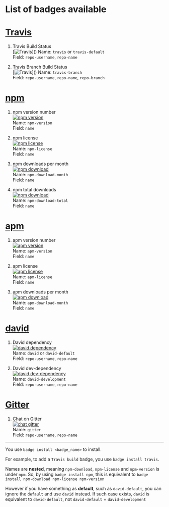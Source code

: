 # List of badges available

# [Travis](http://travis-ci.org/)

1. Travis Build Status  
[![Travis](https://img.shields.io/travis/tanhauhau/generator-badge.svg?)]()  
Name: `travis` or `travis-default`  
Field: `repo-username`, `repo-name`  

2. Travis Branch Build Status  
[![Travis](https://img.shields.io/travis/tanhauhau/generator-badge/master.svg?)]()  
Name: `travis-branch`  
Field: `repo-username`, `repo-name`, `repo-branch`  

# [npm](http://npmjs.com/)

1. npm version number  
[![npm version](https://img.shields.io/npm/v/generator-badge.svg)](https://www.npmjs.com/package/generator-badge)  
Name: `npm-version`  
Field: `name`  

2. npm license  
[![npm license](https://img.shields.io/npm/l/generator-badge.svg)](https://www.npmjs.com/package/generator-badge)  
Name: `npm-license`  
Field: `name`  

3. npm downloads per month  
[![npm download](https://img.shields.io/npm/dm/generator-badge.svg)](https://www.npmjs.com/package/generator-badge)  
Name: `npm-download-month`  
Field: `name`  

4. npm total downloads  
[![npm download](https://img.shields.io/npm/dt/generator-badge.svg)](https://www.npmjs.com/package/generator-badge)  
Name: `npm-download-total`  
Field: `name`  

# [apm](https://atom.io/packages)

1. apm version number  
[![apm version](https://img.shields.io/apm/v/vim-mode.svg)]()  
Name: `apm-version`  
Field: `name`  

2. apm license  
[![apm license](https://img.shields.io/apm/l/vim-mode.svg)]()  
Name: `apm-license`  
Field: `name`  

3. apm downloads per month  
[![apm download](https://img.shields.io/apm/dm/vim-mode.svg)]()  
Name: `apm-download-month`  
Field: `name`  


# [david](http://david-dm.org/)

1. David dependency  
[![david dependency](https://img.shields.io/david/tanhauhau/generator-badge.svg)]()  
Name: `david` or `david-default`  
Field: `repo-username`, `repo-name`  

2. David dev-dependency  
[![david dev-dependency](https://img.shields.io/david/dev/tanhauhau/generator-badge.svg)]()  
Name: `david-development`  
Field: `repo-username`, `repo-name`  

# [Gitter](http://gitter.im/)

1. Chat on Gitter  
[![chat gitter](https://img.shields.io/gitter/room/nwjs/nw.js.svg)]()  
Name: `gitter`  
Field: `repo-username`, `repo-name`  

-----

You use `badge install <badge_name>` to install.

For example, to add a `Travis build` badge, you use `badge install travis`. 
   
Names are **nested**, meaning `npm-download`, `npm-license` and `npm-version` is under `npm`. So, by using `badge install npm`, this is equivalent to `badge install npm-download npm-license npm-version`
	
However if you have something as **default**, such as `david-default`, you can ignore the `default` and use `david` instead. If such case exists, `david` is equivalent to `david-default`, not `david-default` + `david-development`
